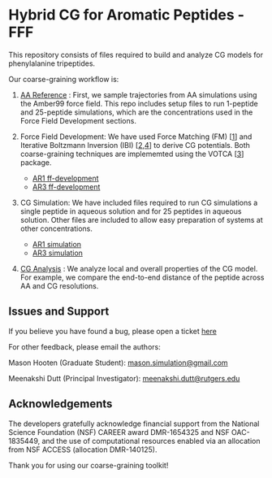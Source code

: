 # Hybrid CG for Aromatic Peptides - FFF

This repository consists of files required to build and analyze CG models for phenylalanine tripeptides.

Our coarse-graining workflow is: 

1. [AA Reference](AA) : First, we sample trajectories from AA simulations using the Amber99 force field. This repo includes setup files to run 1-peptide and 25-peptide simulations, which are the concentrations used in the Force Field Development sections.

2. Force Field Development: We have used Force Matching (FM) [[1](https://doi.org/10.1021/jp044629q)] and Iterative Boltzmann Inversion (IBI) [[2](https://doi.org/10.1002/1439-7641(20020916)3:9%3C754::AID-CPHC754%3E3.0.CO;2-U),[4](https://doi.org/10.1002/jcc.10307)] to derive CG potentials. Both coarse-graining techniques are implememted using the VOTCA [[3](https://doi.org/10.1021/ct900369w)] package.
    - [AR1 ff-development](AR1/ff-development)
    - [AR3 ff-development](AR3/ff-development)
    
3. CG Simulation: We have included files required to run CG simulations a single peptide in aqueous solution and for 25 peptides in aqueous solution. Other files are included to allow easy preparation of systems at other concentrations.
    - [AR1 simulation](AR1/simulations)
    - [AR3 simulation](AR3/simulations)

4. [CG Analysis](analysiis) : We analyze local and overall properties of the CG model. For example, we compare the end-to-end distance of the peptide across AA and CG resolutions. 

## Issues and Support

If you believe you have found a bug, please open a ticket [here](https://github.com/duttm/Hybrid_Bottom-Up_Coarse-Grained_Model_for_Aromatic_Peptides/issues)

For other feedback, please email the authors:

Mason Hooten (Graduate Student): mason.simulation@gmail.com

Meenakshi Dutt (Principal Investigator): meenakshi.dutt@rutgers.edu 

## Acknowledgements

The developers gratefully acknowledge financial support from the National Science Foundation (NSF) CAREER award DMR-1654325 and NSF OAC-1835449, and the use of computational resources enabled via an allocation from NSF ACCESS (allocation DMR-140125).

Thank you for using our coarse-graining toolkit!



